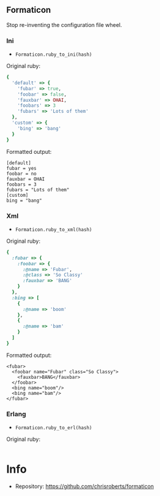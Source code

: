 ## Formaticon

Stop re-inventing the configuration file wheel.

### Ini

* `Formaticon.ruby_to_ini(hash)`

Original ruby:

```ruby
{
  'default' => {
    'fubar' => true,
    'foobar' => false,
    'fauxbar' => OHAI,
    'foobars' => 3
    'fubars' => 'Lots of them'
  },
  'custom' => {
    'bing' => 'bang'
  }
}
```

Formatted output:

```
[default]
fubar = yes
foobar = no
fauxbar = OHAI
foobars = 3
fubars = "Lots of them"
[custom]
bing = "bang"
```

### Xml

* `Formaticon.ruby_to_xml(hash)`

Original ruby:

```ruby
{
  :fubar => {
    :foobar => {
      :@name => 'Fubar',
      :@class => 'So Classy'
      :fauxbar => 'BANG'
    }
  },
  :bing => [
    {
      :@name => 'boom'
    },
    {
      :@name => 'bam'
    }
  ]
}
```

Formatted output:

```
<fubar>
  <foobar name="Fubar" class="So Classy">
    <fauxbar>BANG</fauxbar>
  </foobar>
  <bing name="boom"/>
  <bing name="bam"/>
</fubar>
```

### Erlang

* `Formaticon.ruby_to_erl(hash)`

Original ruby:

```ruby

```

# Info

* Repository: https://github.com/chrisroberts/formaticon